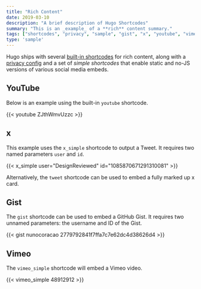 ```yaml
---
title: "Rich Content"
date: 2019-03-10
description: "A brief description of Hugo Shortcodes"
summary: "This is an _example_ of a **rich** content summary."
tags: ["shortcodes", "privacy", "sample", "gist", "x", "youtube", "vimeo"]
type: 'sample'
---
```


Hugo ships with several [built-in shortcodes](https://gohugo.io/content-management/shortcodes/#use-hugos-built-in-shortcodes) for rich content, along with a [privacy config](https://gohugo.io/about/hugo-and-gdpr/) and a set of _simple shortcodes_ that enable static and no-JS versions of various social media embeds.

## YouTube

Below is an example using the built-in `youtube` shortcode.

{{< youtube ZJthWmvUzzc >}}

## x

This example uses the `x_simple` shortcode to output a Tweet. It requires two named parameters `user` and `id`.

{{< x_simple user="DesignReviewed" id="1085870671291310081" >}}

Alternatively, the `tweet` shortcode can be used to embed a fully marked up x card.

## Gist

The `gist` shortcode can be used to embed a GitHub Gist. It requires two unnamed parameters: the username and ID of the Gist.

{{< gist nunocoracao 2779792841f7ffa7c7e62dc4d38626d4 >}}

## Vimeo

The `vimeo_simple` shortcode will embed a Vimeo video.

{{< vimeo_simple 48912912 >}}
